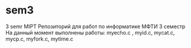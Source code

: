 # sem3
3 semr MIPT
Репозиторий для работ по информатике МФТИ 3 семестр
На данный момент выполнены работы: myecho.c , myid.c, mycat.c, mycp.c, myfork.c, mytime.c
